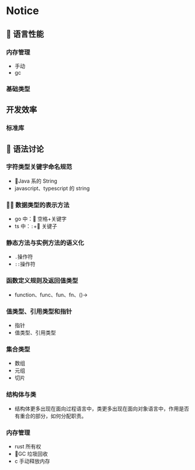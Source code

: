 # Notice

##  语言性能

### 内存管理

- 手动
- gc

### 基础类型

## 开发效率

### 标准库

##  语法讨论

### 字符类型关键字命名规范

- Java 系的 String
- javascript、typescript 的 string

###  数据类型的表示方法

- go 中： 空格+关键字
- ts 中：`:`+ 关键子

### 静态方法与实例方法的语义化

- `.`操作符
- `::`操作符

### 函数定义规则及返回值类型

- function、func、fun、fn、()->

### 值类型、引用类型和指针

- 指针
- 值类型、引用类型

### 集合类型

- 数组
- 元组
- 切片

### 结构体与类

- 结构体更多出现在面向过程语言中，类更多出现在面向对象语言中，作用是否有重合的部分，如何分配职责。

### 内存管理

- rust 所有权
- GC 垃圾回收
- c 手动释放内存
